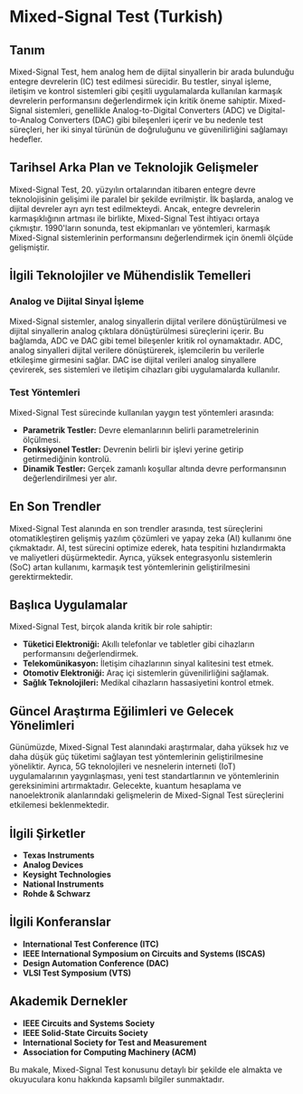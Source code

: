 # Mixed-Signal Test (Turkish)

## Tanım
Mixed-Signal Test, hem analog hem de dijital sinyallerin bir arada bulunduğu entegre devrelerin (IC) test edilmesi sürecidir. Bu testler, sinyal işleme, iletişim ve kontrol sistemleri gibi çeşitli uygulamalarda kullanılan karmaşık devrelerin performansını değerlendirmek için kritik öneme sahiptir. Mixed-Signal sistemleri, genellikle Analog-to-Digital Converters (ADC) ve Digital-to-Analog Converters (DAC) gibi bileşenleri içerir ve bu nedenle test süreçleri, her iki sinyal türünün de doğruluğunu ve güvenilirliğini sağlamayı hedefler.

## Tarihsel Arka Plan ve Teknolojik Gelişmeler
Mixed-Signal Test, 20. yüzyılın ortalarından itibaren entegre devre teknolojisinin gelişimi ile paralel bir şekilde evrilmiştir. İlk başlarda, analog ve dijital devreler ayrı ayrı test edilmekteydi. Ancak, entegre devrelerin karmaşıklığının artması ile birlikte, Mixed-Signal Test ihtiyacı ortaya çıkmıştır. 1990'ların sonunda, test ekipmanları ve yöntemleri, karmaşık Mixed-Signal sistemlerinin performansını değerlendirmek için önemli ölçüde gelişmiştir.

## İlgili Teknolojiler ve Mühendislik Temelleri
### Analog ve Dijital Sinyal İşleme
Mixed-Signal sistemler, analog sinyallerin dijital verilere dönüştürülmesi ve dijital sinyallerin analog çıktılara dönüştürülmesi süreçlerini içerir. Bu bağlamda, ADC ve DAC gibi temel bileşenler kritik rol oynamaktadır. ADC, analog sinyalleri dijital verilere dönüştürerek, işlemcilerin bu verilerle etkileşime girmesini sağlar. DAC ise dijital verileri analog sinyallere çevirerek, ses sistemleri ve iletişim cihazları gibi uygulamalarda kullanılır.

### Test Yöntemleri
Mixed-Signal Test sürecinde kullanılan yaygın test yöntemleri arasında:
- **Parametrik Testler:** Devre elemanlarının belirli parametrelerinin ölçülmesi.
- **Fonksiyonel Testler:** Devrenin belirli bir işlevi yerine getirip getirmediğinin kontrolü.
- **Dinamik Testler:** Gerçek zamanlı koşullar altında devre performansının değerlendirilmesi yer alır.

## En Son Trendler
Mixed-Signal Test alanında en son trendler arasında, test süreçlerini otomatikleştiren gelişmiş yazılım çözümleri ve yapay zeka (AI) kullanımı öne çıkmaktadır. AI, test sürecini optimize ederek, hata tespitini hızlandırmakta ve maliyetleri düşürmektedir. Ayrıca, yüksek entegrasyonlu sistemlerin (SoC) artan kullanımı, karmaşık test yöntemlerinin geliştirilmesini gerektirmektedir.

## Başlıca Uygulamalar
Mixed-Signal Test, birçok alanda kritik bir role sahiptir:
- **Tüketici Elektroniği:** Akıllı telefonlar ve tabletler gibi cihazların performansını değerlendirmek.
- **Telekomünikasyon:** İletişim cihazlarının sinyal kalitesini test etmek.
- **Otomotiv Elektroniği:** Araç içi sistemlerin güvenilirliğini sağlamak.
- **Sağlık Teknolojileri:** Medikal cihazların hassasiyetini kontrol etmek.

## Güncel Araştırma Eğilimleri ve Gelecek Yönelimleri
Günümüzde, Mixed-Signal Test alanındaki araştırmalar, daha yüksek hız ve daha düşük güç tüketimi sağlayan test yöntemlerinin geliştirilmesine yöneliktir. Ayrıca, 5G teknolojileri ve nesnelerin interneti (IoT) uygulamalarının yaygınlaşması, yeni test standartlarının ve yöntemlerinin gereksinimini artırmaktadır. Gelecekte, kuantum hesaplama ve nanoelektronik alanlarındaki gelişmelerin de Mixed-Signal Test süreçlerini etkilemesi beklenmektedir.

## İlgili Şirketler
- **Texas Instruments**
- **Analog Devices**
- **Keysight Technologies**
- **National Instruments**
- **Rohde & Schwarz**

## İlgili Konferanslar
- **International Test Conference (ITC)**
- **IEEE International Symposium on Circuits and Systems (ISCAS)**
- **Design Automation Conference (DAC)**
- **VLSI Test Symposium (VTS)**

## Akademik Dernekler
- **IEEE Circuits and Systems Society**
- **IEEE Solid-State Circuits Society**
- **International Society for Test and Measurement**
- **Association for Computing Machinery (ACM)**

Bu makale, Mixed-Signal Test konusunu detaylı bir şekilde ele almakta ve okuyuculara konu hakkında kapsamlı bilgiler sunmaktadır.